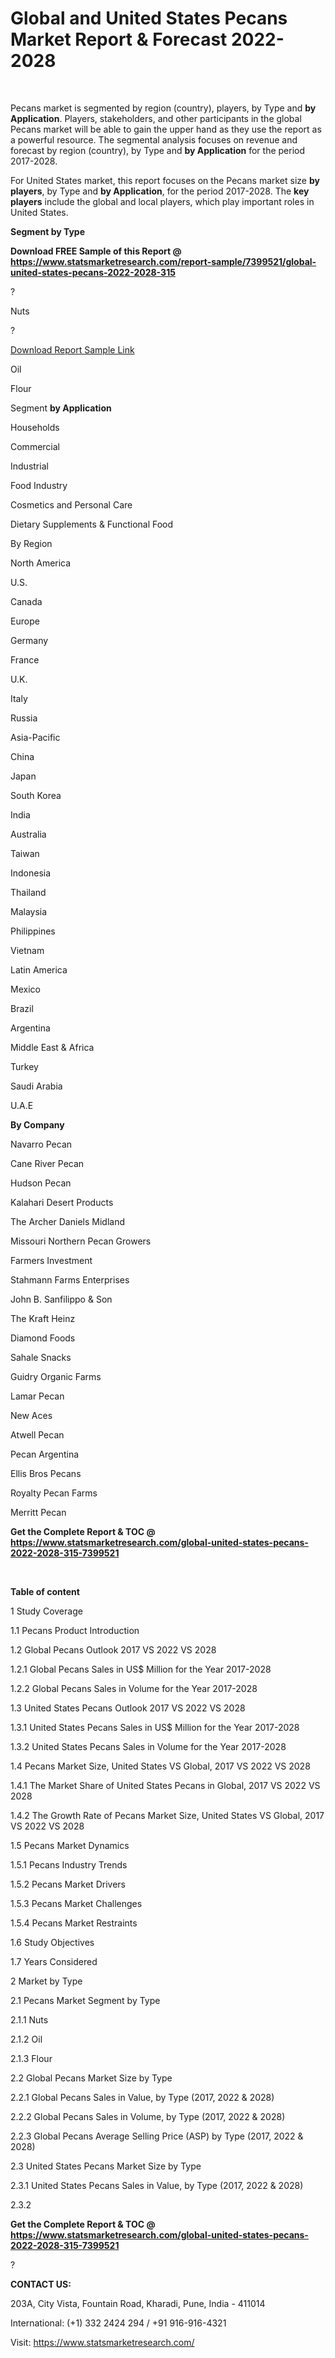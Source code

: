 <h1>Global and United States Pecans Market Report & Forecast 2022-2028</h1><br/><p>Pecans market is segmented by region (country), players, by Type and <strong>by Application</strong>. Players, stakeholders, and other participants in the global Pecans market will be able to gain the upper hand as they use the report as a powerful resource. The segmental analysis focuses on revenue and forecast by region (country), by Type and <strong>by Application</strong> for the period 2017-2028.</p>
 
 
 
 <p>For United States market, this report focuses on the Pecans market size <strong>by players</strong>, by Type and <strong>by Application</strong>, for the period 2017-2028. The <strong>key players</strong> include the global and local players, which play important roles in United States.</p>
 
 
 
 <p><strong>Segment by Type</strong></p>
 
 
 
 <div><b>Download FREE Sample of this Report @ <a href="https://www.statsmarketresearch.com/download-free-sample/7399521/global-united-states-pecans-2022-2028-315">https://www.statsmarketresearch.com/report-sample/7399521/global-united-states-pecans-2022-2028-315</a></b></div>
 
 
 
 <p>? </p>
 
 
 
 <p>Nuts</p>
 
 
 
 <p>? </p>
 
 
 
 <p><a href="https://www.statsmarketresearch.com/download-free-sample/7399521/global-united-states-pecans-2022-2028-315">Download Report Sample Link</a></p>
 
 
 
 <p>Oil</p>
 
 
 
 <p>Flour</p>
 
 
 
 <p>Segment <strong>by Application</strong></p>
 
 
 
 <p>Households</p>
 
 
 
 <p>Commercial</p>
 
 
 
 <p>Industrial</p>
 
 
 
 <p>Food Industry</p>
 
 
 
 <p>Cosmetics and Personal Care</p>
 
 
 
 <p>Dietary Supplements & Functional Food</p>
 
 
 
 <p>By Region</p>
 
 
 
 <p>North America</p>
 
 
 
 <p>U.S.</p>
 
 
 
 <p>Canada</p>
 
 
 
 <p>Europe</p>
 
 
 
 <p>Germany</p>
 
 
 
 <p>France</p>
 
 
 
 <p>U.K.</p>
 
 
 
 <p>Italy</p>
 
 
 
 <p>Russia</p>
 
 
 
 <p>Asia-Pacific</p>
 
 
 
 <p>China</p>
 
 
 
 <p>Japan</p>
 
 
 
 <p>South Korea</p>
 
 
 
 <p>India</p>
 
 
 
 <p>Australia</p>
 
 
 
 <p>Taiwan</p>
 
 
 
 <p>Indonesia</p>
 
 
 
 <p>Thailand</p>
 
 
 
 <p>Malaysia</p>
 
 
 
 <p>Philippines</p>
 
 
 
 <p>Vietnam</p>
 
 
 
 <p>Latin America</p>
 
 
 
 <p>Mexico</p>
 
 
 
 <p>Brazil</p>
 
 
 
 <p>Argentina</p>
 
 
 
 <p>Middle East & Africa</p>
 
 
 
 <p>Turkey</p>
 
 
 
 <p>Saudi Arabia</p>
 
 
 
 <p>U.A.E</p>
 
 
 
 <p><strong>By Company</strong></p>
 
 
 
 <p>Navarro Pecan</p>
 
 
 
 <p>Cane River Pecan</p>
 
 
 
 <p>Hudson Pecan</p>
 
 
 
 <p>Kalahari Desert Products</p>
 
 
 
 <p>The Archer Daniels Midland</p>
 
 
 
 <p>Missouri Northern Pecan Growers</p>
 
 
 
 <p>Farmers Investment</p>
 
 
 
 <p>Stahmann Farms Enterprises</p>
 
 
 
 <p>John B. Sanfilippo & Son</p>
 
 
 
 <p>The Kraft Heinz</p>
 
 
 
 <p>Diamond Foods</p>
 
 
 
 <p>Sahale Snacks</p>
 
 
 
 <p>Guidry Organic Farms</p>
 
 
 
 <p>Lamar Pecan</p>
 
 
 
 <p>New Aces</p>
 
 
 
 <p>Atwell Pecan</p>
 
 
 
 <p>Pecan Argentina</p>
 
 
 
 <p>Ellis Bros Pecans</p>
 
 
 
 <p>Royalty Pecan Farms</p>
 
 
 
 <p>Merritt Pecan</p>
 
 
 
 <div><b>Get the Complete Report & TOC @ <a href="https://www.statsmarketresearch.com/global-united-states-pecans-2022-2028-315-7399521">https://www.statsmarketresearch.com/global-united-states-pecans-2022-2028-315-7399521</a></b></div>
 
 
 
 <p><br />
 
 <b>Table of content</b></p>
 
 
 
 <p>1 Study Coverage<br />
 
 1.1 Pecans Product Introduction<br />
 
 1.2 Global Pecans Outlook 2017 VS 2022 VS 2028<br />
 
 1.2.1 Global Pecans Sales in US$ Million for the Year 2017-2028<br />
 
 1.2.2 Global Pecans Sales in Volume for the Year 2017-2028<br />
 
 1.3 United States Pecans Outlook 2017 VS 2022 VS 2028<br />
 
 1.3.1 United States Pecans Sales in US$ Million for the Year 2017-2028<br />
 
 1.3.2 United States Pecans Sales in Volume for the Year 2017-2028<br />
 
 1.4 Pecans Market Size, United States VS Global, 2017 VS 2022 VS 2028<br />
 
 1.4.1 The Market Share of United States Pecans in Global, 2017 VS 2022 VS 2028<br />
 
 1.4.2 The Growth Rate of Pecans Market Size, United States VS Global, 2017 VS 2022 VS 2028<br />
 
 1.5 Pecans Market Dynamics<br />
 
 1.5.1 Pecans Industry Trends<br />
 
 1.5.2 Pecans Market Drivers<br />
 
 1.5.3 Pecans Market Challenges<br />
 
 1.5.4 Pecans Market Restraints<br />
 
 1.6 Study Objectives<br />
 
 1.7 Years Considered<br />
 
 2 Market by Type<br />
 
 2.1 Pecans Market Segment by Type<br />
 
 2.1.1 Nuts<br />
 
 2.1.2 Oil<br />
 
 2.1.3 Flour<br />
 
 2.2 Global Pecans Market Size by Type<br />
 
 2.2.1 Global Pecans Sales in Value, by Type (2017, 2022 & 2028)<br />
 
 2.2.2 Global Pecans Sales in Volume, by Type (2017, 2022 & 2028)<br />
 
 2.2.3 Global Pecans Average Selling Price (ASP) by Type (2017, 2022 & 2028)<br />
 
 2.3 United States Pecans Market Size by Type<br />
 
 2.3.1 United States Pecans Sales in Value, by Type (2017, 2022 & 2028)<br />
 
 2.3.2</p>
 
 
 
 <div><b>Get the Complete Report & TOC @ <a href="https://www.statsmarketresearch.com/global-united-states-pecans-2022-2028-315-7399521">https://www.statsmarketresearch.com/global-united-states-pecans-2022-2028-315-7399521</a></b></div>
 
 
 
 <p>? </p>
 
 
 
 <p><b>CONTACT US:</b><br />
 
 203A, City Vista, Fountain Road, Kharadi, Pune, India - 411014<br />
 
 International: (+1) 332 2424 294 / +91 916-916-4321<br />
 
 Visit: <a href="https://www.statsmarketresearch.com/">https://www.statsmarketresearch.com/</a></p>